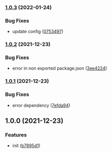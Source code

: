 ### [1.0.3](https://github.com/CyanSalt/stylelint-config-preset/compare/v1.0.2...v1.0.3) (2022-01-24)


### Bug Fixes

* update config ([0753497](https://github.com/CyanSalt/stylelint-config-preset/commit/0753497eb4fc743560cd9cb1cae90b7f2deed96d))

### [1.0.2](https://github.com/CyanSalt/stylelint-config-preset/compare/v1.0.1...v1.0.2) (2021-12-23)


### Bug Fixes

* error in non exported package.json ([3ee4224](https://github.com/CyanSalt/stylelint-config-preset/commit/3ee42249eb2bc96ffbbf0fa33a88435b6772f02a))

### [1.0.1](https://github.com/CyanSalt/stylelint-config-preset/compare/v1.0.0...v1.0.1) (2021-12-23)


### Bug Fixes

* error dependency ([7efda94](https://github.com/CyanSalt/stylelint-config-preset/commit/7efda941514a7ea6a921d430f94fad17f016a4bf))

## 1.0.0 (2021-12-23)


### Features

* init ([b7895d1](https://github.com/CyanSalt/stylelint-config-preset/commit/b7895d1714b1eca5d69c2f278cb73197835f939c))

